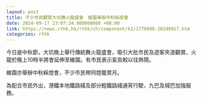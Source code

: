 ```yaml
---
layout: post
title: 不少市民觀賞大坑舞火龍盛會　維園舉辦中秋綵燈會
date: 2024-09-17 23:07:24.000000000 +08:00
link: https://news.rthk.hk/rthk/ch/component/k2/1770998-20240917.htm
categories: rthk
---
```


今日是中秋節，大坑晚上舉行傳統舞火龍盛會，吸引大批市民及遊客夾道觀賞，火龍於晚上10時半將會延伸至維園。有市民表示氣氛較以往熱鬧。

維園亦舉辦中秋綵燈會，不少市民帶同燈籠賞月。

為配合市民外出，港鐵本地鐵路綫及部分輕鐵路綫通宵行駛，九巴及城巴加強服務。
